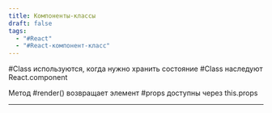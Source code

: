 ```yaml
---
title: Компоненты-классы
draft: false
tags:
  - "#React"
  - "#React-компонент-класс"
---
```

#Class используются, когда нужно хранить состояние #Class наследуют React.component

Метод #render() возвращает элемент
#props доступны через this.props

_____
